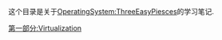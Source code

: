 这个目录是关于[OperatingSystem:ThreeEasyPiesces](home.ustc.edu.cn/~hhy1212/OSTEP.pdf)的学习笔记.

[第一部分:Virtualization](./virtualization.md)